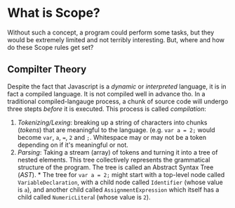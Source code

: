 # What is Scope?
Without such a concept, a program could perform some tasks, but they would be extremely limited and not terribly interesting. But, where and how do these Scope rules get set?

## Compilter Theory
Despite the fact that Javascript is a _dynamic_ or _interpreted_ language, it is in fact a compiled language. It is not compiled well in advance tho. In a traditional compiled-langauge process, a chunk of source code will undergo three stepts _before_ it is executed. This process is called _compilation_:
1. *Tokenizing/Lexing*: breaking up a string of characters into chunks (_tokens_) that are meaningful to the language. (e.g. `var a = 2;` would become `var`, `a`, `=`, `2` and `;`. Whitespace may or may not be a token depending on if it's meaningful or not. 
2. *Parsing*: Taking a stream (array) of tokens and turning it into a tree of nested elements. This tree collectively represents the grammatical structure of the program. The tree is called an Abstract Syntax Tree (_AST_). * The tree for `var a = 2;` might start with a top-level node called `VariableDeclaration`, with a child node called `Identifier` (whose value is `a`), and another child called `AssignmentExpression` which itself has a child called `NumericLitera`l (whose value is `2`).
